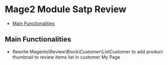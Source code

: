 # Mage2 Module Satp Review

 - [Main Functionalities](#markdown-header-main-functionalities)


## Main Functionalities
 - Rewrite Magento\Review\Block\Customer\ListCustomer to add product thumbnail to review items list in customer My Page
